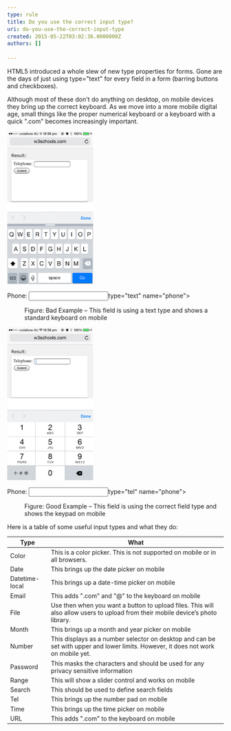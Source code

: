 ```yaml
---
type: rule
title: Do you use the correct input type?
uri: do-you-use-the-correct-input-type
created: 2015-05-22T03:02:36.0000000Z
authors: []

---
```


 
HTML5 introduced a whole slew of new type properties for forms. Gone are the days of just using type="text" for every field in a form (barring buttons and checkboxes).

Although most of these don't do anything on desktop, on mobile devices they bring up the correct keyboard. As we move into a more mobile digital age, small things like the proper numerical keyboard or a keyboard with a quick ".com" becomes increasingly important.
 <dl class="ssw15-rteElement-ImageArea"><dt><div> 
         <img width="200px" src="fieldtype-text.PNG" alt="">
      </div><p class="ssw15-rteElement-CodeArea"><label for="phone">Phone</label>: <input><span class="ssw15-rteStyle-Highlight">type="text"</span> name="phone"></p></dt><dd class="ssw15-rteElement-FigureBad">Figure: Bad Example – This field is using a text type and shows a standard keyboard on mobile</dd></dl>
<dl class="ssw15-rteElement-ImageArea"><dt><div> 
      <img width="200px" src="fieldtype-tel.PNG" alt="">
      </div>
      <p class="ssw15-rteElement-CodeArea"><label for="phone">Phone</label>: <input><span class="ssw15-rteStyle-Highlight">type="tel"</span> name="phone"></p></dt><dd class="ssw15-rteElement-FigureGood">Figure: Good Example – This field is using the correct field type and shows the keypad on mobile</dd></dl>


Here is a table of some useful input types and what they do:


| Type | What |
| --- | --- |
| Color | This is a color picker. This is not supported on mobile or in all browsers. |
| Date | This brings up the date picker on mobile |
| Datetime-local | This brings up a date-time picker on mobile |
| Email | This adds ".com" and "@" to the keyboard on mobile |
| File | Use then when you want a button to upload files. This will also allow users to upload from their mobile device’s photo library. |
| Month | This brings up a month and year picker on mobile |
| Number | This displays as a number selector on desktop and can be set with upper and lower limits. However, it does not work on mobile yet. |
| Password | This masks the characters and should be used for any privacy sensitive information |
| Range | This will show a slider control and works on mobile |
| Search | This should be used to define search fields |
| Tel | This brings up the number pad on mobile |
| Time | This brings up the time picker on mobile |
| URL | This adds ".com" to the keyboard on mobile |


